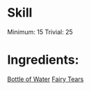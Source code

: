 <!-- TITLE: Bottle of Fairy Tears -->
<!-- SUBTITLE: A glass bottle full of fairy tears -->

# Skill
Minimum: 15
Trivial: 25
# Ingredients:
[Bottle of Water](bottle-of-water)
[Fairy Tears](fairy-tears)